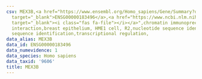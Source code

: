```yaml
---
csv: MEX3B,<a href="https://www.ensembl.org/Homo_sapiens/Gene/Summary?db=core;g=ENSG00000183496"
  target="_blank">ENSG00000183496</a>,<a href="https://www.ncbi.nlm.nih.gov/pubmed/22863008"
  target="_blank"><i class="fas fa-file"></i></a>",chromatin immunoprecipitation assay,direct
  interaction,breast epithelium, HME1 cell, R2,nucleotide sequence identification,nucleotide
  sequence identification,transcriptional regulation,
data_alias: MEX3B
data_id: ENSG00000183496
data_numevidence: 1
data_species: Homo sapiens
data_taxid: '9606'
title: MEX3B
---
```

